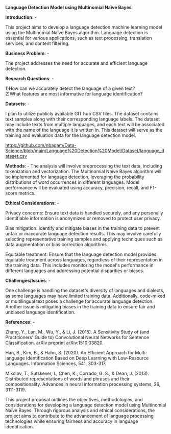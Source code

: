 **Language Detection Model using Multinomial Naïve Bayes**

**Introduction**: -

This project aims to develop a language detection machine learning model using the Multinomial Naïve Bayes algorithm. Language detection is essential for various applications, such as text processing, translation services, and content filtering.

**Business Problem**: -

The project addresses the need for accurate and efficient language detection. 

**Research Questions**: -

1)How can we accurately detect the language of a given text?                                                                 
2)What features are most informative for language identification?

**Datasets**: -

I plan to utilize publicly available GIT hub CSV files. The dataset contains text samples along with their corresponding language labels. The dataset may include texts from multiple languages, and each text will be associated with the name of the language it is written in. This dataset will serve as the training and evaluation data for the language detection model.

https://github.com/nbagam/Data-Science/blob/main/Language%20Detection%20Model/Dataset/language_dataset.csv

**Methods**: -
The analysis will involve preprocessing the text data, including tokenization and vectorization. The Multinomial Naïve Bayes algorithm will be implemented for language detection, leveraging the probability distributions of word occurrences in different languages. Model performance will be evaluated using accuracy, precision, recall, and F1-score metrics.

**Ethical Considerations**: -

Privacy concerns: Ensure text data is handled securely, and any personally identifiable information is anonymized or 
removed to protect user privacy.

Bias mitigation: Identify and mitigate biases in the training data to prevent unfair or inaccurate language detection 
results. This may involve carefully selecting representative training samples and applying techniques such as data 
augmentation or bias correction algorithms.

Equitable treatment: Ensure that the language detection model provides equitable treatment across languages, regardless 
of their representation in the training data. This includes monitoring the model's performance in different languages 
and addressing potential disparities or biases. 

**Challenges/Issues**: -

One challenge is handling the dataset's diversity of languages and dialects, as some languages may have limited training data. Additionally, code-mixed or multilingual text poses a challenge for accurate language detection. Another issue is mitigating biases in the training data to ensure fair and unbiased language identification.

**References**: -   

Zhang, Y., Lan, M., Wu, Y., & Li, J. (2015). A Sensitivity Study of (and Practitioners' Guide to) Convolutional Neural Networks for Sentence Classification. arXiv preprint arXiv:1510.03820.

Han, B., Kim, B., & Hahn, S. (2020). An Efficient Approach for Multi-language Identification Based on Deep Learning with Low-Resource Languages. Information Sciences, 541, 303-317.

Mikolov, T., Sutskever, I., Chen, K., Corrado, G. S., & Dean, J. (2013). Distributed representations of words and phrases and their compositionality. Advances in neural information processing systems, 26, 3111-3119.

This project proposal outlines the objectives, methodologies, and considerations for developing a language detection model using Multinomial Naïve Bayes. Through rigorous analysis and ethical considerations, the project aims to contribute to the advancement of language processing technologies while ensuring fairness and accuracy in language identification.
